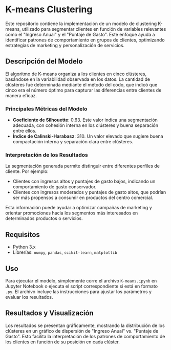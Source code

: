 # K-means Clustering

Este repositorio contiene la implementación de un modelo de clustering K-means, utilizado para segmentar clientes en función de variables relevantes como el "Ingreso Anual" y el "Puntaje de Gasto". Este enfoque ayuda a identificar patrones de comportamiento en grupos de clientes, optimizando estrategias de marketing y personalización de servicios.

## Descripción del Modelo

El algoritmo de K-means organiza a los clientes en cinco clústeres, basándose en la variabilidad observada en los datos. La cantidad de clústeres fue determinada mediante el método del codo, que indicó que cinco era el número óptimo para capturar las diferencias entre clientes de manera eficaz.

### Principales Métricas del Modelo

- **Coeficiente de Silhouette**: 0.63. Este valor indica una segmentación adecuada, con cohesión interna en los clústeres y buena separación entre ellos.
- **Índice de Calinski-Harabasz**: 310. Un valor elevado que sugiere buena compactación interna y separación clara entre clústeres.

### Interpretación de los Resultados

La segmentación generada permite distinguir entre diferentes perfiles de cliente. Por ejemplo:
- Clientes con ingresos altos y puntajes de gasto bajos, indicando un comportamiento de gasto conservador.
- Clientes con ingresos moderados y puntajes de gasto altos, que podrían ser más propensos a consumir en productos del centro comercial.

Esta información puede ayudar a optimizar campañas de marketing y orientar promociones hacia los segmentos más interesados en determinados productos o servicios.

## Requisitos

- Python 3.x
- Librerías: `numpy`, `pandas`, `scikit-learn`, `matplotlib`

## Uso

Para ejecutar el modelo, simplemente corre el archivo `K-means.ipynb` en Jupyter Notebook o ejecuta el script correspondiente si está en formato `.py`. El archivo incluye las instrucciones para ajustar los parámetros y evaluar los resultados.

## Resultados y Visualización

Los resultados se presentan gráficamente, mostrando la distribución de los clústeres en un gráfico de dispersión de "Ingreso Anual" vs. "Puntaje de Gasto". Esto facilita la interpretación de los patrones de comportamiento de los clientes en función de su posición en cada clúster.
